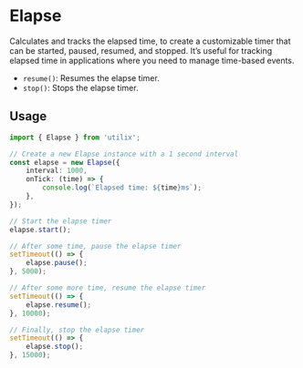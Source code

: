 # Elapse

Calculates and tracks the elapsed time, to create a customizable timer that can be started, paused, resumed, and stopped. It’s useful for tracking elapsed time in applications where you need to manage time-based events.

- `resume()`: Resumes the elapse timer.
- `stop()`: Stops the elapse timer.

## Usage

```ts
import { Elapse } from 'utilix';

// Create a new Elapse instance with a 1 second interval
const elapse = new Elapse({
	interval: 1000,
	onTick: (time) => {
		console.log(`Elapsed time: ${time}ms`);
	},
});

// Start the elapse timer
elapse.start();

// After some time, pause the elapse timer
setTimeout(() => {
	elapse.pause();
}, 5000);

// After some more time, resume the elapse timer
setTimeout(() => {
	elapse.resume();
}, 10000);

// Finally, stop the elapse timer
setTimeout(() => {
	elapse.stop();
}, 15000);
```
